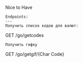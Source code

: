 Nice to Have  

```  
Endpoints:
---  
Получить список кодов для валют:  
```
GET /go/getcodes
```  
Получить гифку  

```
GET /go/getgif/{Char Code}
```  